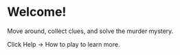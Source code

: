# Welcome!

Move around, collect clues, and solve the murder mystery.

Click Help -> How to play to learn more.
